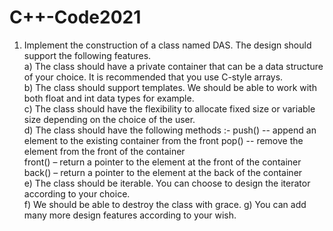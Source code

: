 # C++-Code2021
1. Implement the construction of a class named DAS. The design should support  the following features.  
   a) The class should have a private container that can be a data structure of your  choice. It is recommended that you use C-style arrays.  
   b)  The class should support templates. We should be able to work with both  float and int data types for example.  
   c) The class should have the flexibility to allocate fixed size or variable size  depending on the choice of the user.  
   d)  The class should have the following methods :- 
        push() -- append an element to the existing container from the front 
        pop() --  remove the element from the front of the container   
        front() – return a pointer to the element at the front of the container   
        back() – return a pointer to the element at the back of the container  
   e) The class should be iterable. You can choose to design the iterator according  to your choice.  
   f) We should be able to destroy the class with grace. 
   g) You can add many more design features according to your wish. 
